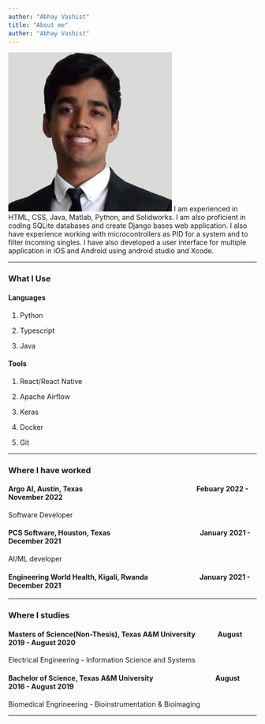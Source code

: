 ```yaml
---
author: "Abhay Vashist"
title: "About me"
auther: "Abhay Vashist"
---
```



![Abhay Vashist, the profile image](https://raw.githubusercontent.com/Avashist1998/Avashist1998.github.io/main/static/img/profile.jpg)
I am experienced in HTML, CSS, Java, Matlab, Python, and Solidworks. 
I am also proficient in coding SQLite databases and create Django bases web application. 
I also have experience working with microcontrollers as PID for a system and to filter incoming singles. 
I have also developed a user interface for multiple application in iOS and Android using android studio and Xcode.


---


### What I Use


#### Languages

1. Python

2. Typescript

3. Java


#### Tools

1. React/React Native

2. Apache Airflow

3. Keras

4. Docker

5. Git


---

### Where I have worked

#### Argo AI, Austin, Texas &emsp;&emsp;&emsp;&emsp;&emsp;&emsp;&emsp;&emsp;&emsp;&emsp;&emsp;&emsp;&emsp;&emsp;&emsp;&emsp; Febuary 2022 - November 2022

Software Developer


#### PCS Software, Houston, Texas &emsp;&emsp;&emsp;&emsp;&emsp;&emsp;&emsp;&emsp;&emsp;&emsp;&emsp;&emsp;&ensp; January 2021 - December 2021

AI/ML developer

#### Engineering World Health, Kigali, Rwanda &emsp;&emsp;&emsp;&emsp;&emsp;&emsp;&emsp; January 2021 - December 2021

---


### Where I studies

#### Masters of Science(Non-Thesis), Texas A&M University &emsp;&emsp;&emsp;August 2019 - August 2020

Electrical Engineering - Information Science and Systems


#### Bachelor of Science, Texas A&M University &emsp;&emsp;&emsp;&emsp;&emsp;&emsp;&emsp;&emsp;&ensp; August 2016 - August 2019

Biomedical Engrineering - Bioinstrumentation & Bioimaging


---